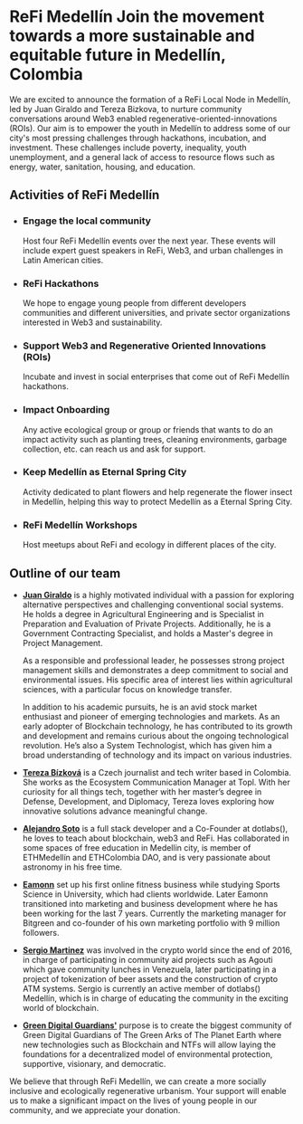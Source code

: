 # **ReFi Medellín Join the movement towards a more sustainable and equitable future in Medellín, Colombia**

We are excited to announce the formation of a ReFi Local Node in Medellín, led by Juan Giraldo and Tereza Bizkova, to nurture community conversations around Web3 enabled regenerative-oriented-innovations (ROIs). Our aim is to empower the youth in Medellín to address some of our city's most pressing challenges through hackathons, incubation, and investment. These challenges include poverty, inequality, youth unemployment, and a general lack of access to resource flows such as energy, water, sanitation, housing, and education.

## Activities of ReFi Medellín
- ### Engage the local community
  Host four ReFi Medellín events over the next year. These events will include expert guest speakers in ReFi, Web3, and urban challenges in Latin American cities.

- ### ReFi Hackathons
  We hope to engage young people from different developers communities and different universities, and private sector organizations interested in Web3 and sustainability.

- ### Support Web3 and Regenerative Oriented Innovations (ROIs)
  Incubate and invest in social enterprises that come out of ReFi Medellín hackathons.

- ### Impact Onboarding
  Any active ecological group or group or friends that wants to do an impact activity such as planting trees, cleaning environments, garbage collection, etc. can reach us and ask for support.

- ### Keep Medellín as Eternal Spring City
  Activity dedicated to plant flowers and help regenerate the flower insect in Medellín, helping this way to protect Medellín as a Eternal Spring City.

- ### ReFi Medellín Workshops
  Host meetups about ReFi and ecology in different places of the city.


## Outline of our team
- **[Juan Giraldo](https://github.com/Juancamp1987)** is a highly motivated individual with a passion for exploring alternative perspectives and challenging conventional social systems. He holds a degree in Agricultural Engineering and is Specialist in Preparation and Evaluation of Private Projects. Additionally, he is a Government Contracting Specialist, and holds a Master's degree in Project Management.

  As a responsible and professional leader, he possesses strong project management skills and demonstrates a deep commitment to social and environmental issues. His specific area of interest lies within agricultural sciences, with a particular focus on knowledge transfer.

  In addition to his academic pursuits, he is an avid stock market enthusiast and pioneer of emerging technologies and markets. As an early adopter of Blockchain technology, he has contributed to its growth and development and remains curious about the ongoing technological revolution. He’s also a System Technologist, which has given him a broad understanding of technology and its impact on various industries.

- **[Tereza Bízková](https://www.linkedin.com/in/tereza-bizkova/)** is a Czech journalist and tech writer based in Colombia. She works as the Ecosystem Communication Manager at Topl. With her curiosity for all things tech, together with her master’s degree in Defense, Development, and Diplomacy, Tereza loves exploring how innovative solutions advance meaningful change.

- **[Alejandro Soto](https://github.com/alejandro99so)** is a full stack developer and a Co-Founder at dotlabs(), he loves to teach about blockchain, web3 and ReFi. Has collaborated in some spaces of free education in Medellin city, is member of ETHMedellín and ETHColombia DAO, and is very passionate about astronomy in his free time.

- **[Eamonn](https://twitter.com/cryptochimba)** set up his first online fitness business while studying Sports Science in University,  which had clients worldwide. Later Eamonn transitioned into marketing and business development where he has been working for the last 7 years. Currently the marketing manager for Bitgreen and co-founder of his own marketing portfolio with 9 million followers.

- **[Sergio Martinez](https://github.com/sergiotechx)** was involved in the crypto world since the end of 2016, in charge of participating in community aid projects such as Agouti which gave community lunches in Venezuela, later participating in a project of tokenization of beer assets and the construction of crypto ATM systems. Sergio is currently an active member of dotlabs() Medellín, which is in charge of educating the community in the exciting world of blockchain.

- **[Green Digital Guardians'](https://dgguardians.com/)** purpose is to create the biggest community of Green Digital Guardians of The Green Arks of The Planet Earth where new technologies such as Blockchain and NTFs will allow laying the foundations for a decentralized model of environmental protection, supportive, visionary, and democratic.

We believe that through ReFi Medellín, we can create a more socially inclusive and ecologically regenerative urbanism. Your support will enable us to make a significant impact on the lives of young people in our community, and we appreciate your donation.
